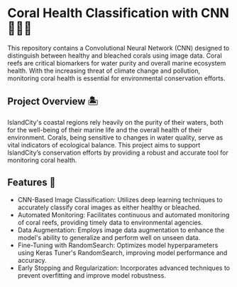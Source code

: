 # Coral Health Classification with CNN 🌊🐠🌺

This repository contains a Convolutional Neural Network (CNN) designed to distinguish between healthy and bleached corals using image data. Coral reefs are critical biomarkers for water purity and overall marine ecosystem health. With the increasing threat of climate change and pollution, monitoring coral health is essential for environmental conservation efforts.

## Project Overview 🏝️

IslandCity's coastal regions rely heavily on the purity of their waters, both for the well-being of their marine life and the overall health of their environment. Corals, being sensitive to changes in water quality, serve as vital indicators of ecological balance. This project aims to support IslandCity’s conservation efforts by providing a robust and accurate tool for monitoring coral health.

## Features 🐚
* CNN-Based Image Classification: Utilizes deep learning techniques to accurately classify coral images as either healthy or bleached.
* Automated Monitoring: Facilitates continuous and automated monitoring of coral reefs, providing timely data to environmental agencies.
* Data Augmentation: Employs image data augmentation to enhance the model's ability to generalize and perform well on unseen data.
* Fine-Tuning with RandomSearch: Optimizes model hyperparameters using Keras Tuner's RandomSearch, improving model performance and accuracy.
* Early Stopping and Regularization: Incorporates advanced techniques to prevent overfitting and improve model robustness.
